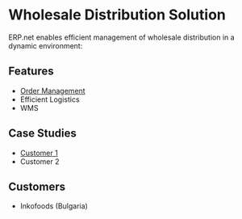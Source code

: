 # Wholesale Distribution Solution

ERP.net enables efficient management of wholesale distribution in a dynamic environment:

## Features

* [Order Management](~/features/crm/sales.md)
* Efficient Logistics
* WMS

## Case Studies

* [Customer 1](~/customers/customer1.md)
* Customer 2

## Customers

* Inkofoods (Bulgaria)
